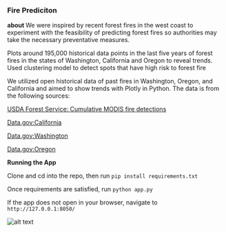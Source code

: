 <h3> Fire Prediciton </h3>

<strong> about </strong>
We were inspired by recent forest fires in the west coast to experiment with the feasibility of predicting forest fires so authorities may take the necessary preventative measures.

Plots around 195,000 historical data points in the last five years of forest fires in the states of Washington, California and Oregon to reveal trends. Used clustering model to detect spots that have high risk to forest fire

We utilized open historical data of past fires in Washington, Oregon, and California and aimed to show trends with Plotly in Python. The data is from the following sources:
  
<a href="https://fsapps.nwcg.gov/gisdata.php"> USDA Forest Service: Cumulative MODIS fire detections </a>

<a href="https://catalog.data.gov/dataset/tiger-line-shapefile-2016-state-california-current-county-subdivision-state-based"> Data.gov:California </a>

<a href="https://catalog.data.gov/dataset/tiger-line-shapefile-2016-state-washington-current-county-subdivision-state-based"> Data.gov:Washington </a>

<a href="https://catalog.data.gov/dataset/tiger-line-shapefile-2016-state-oregon-current-county-subdivision-state-based"> Data.gov:Oregon </a>


<strong> Running the App </strong>

Clone and cd into the repo, then run `pip install requirements.txt`

Once requirements are satisfied, run `python app.py`

If the app does not open in your browser, navigate to `http://127.0.0.1:8050/`

![alt text](https://github.com/mwan10wbg/fire_prediction/blob/master/result/app%20demo.PNG)
